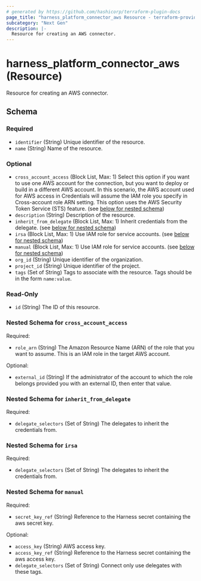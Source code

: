 ```yaml
---
# generated by https://github.com/hashicorp/terraform-plugin-docs
page_title: "harness_platform_connector_aws Resource - terraform-provider-harness"
subcategory: "Next Gen"
description: |-
  Resource for creating an AWS connector.
---
```


# harness_platform_connector_aws (Resource)

Resource for creating an AWS connector.



<!-- schema generated by tfplugindocs -->
## Schema

### Required

- `identifier` (String) Unique identifier of the resource.
- `name` (String) Name of the resource.

### Optional

- `cross_account_access` (Block List, Max: 1) Select this option if you want to use one AWS account for the connection, but you want to deploy or build in a different AWS account. In this scenario, the AWS account used for AWS access in Credentials will assume the IAM role you specify in Cross-account role ARN setting. This option uses the AWS Security Token Service (STS) feature. (see [below for nested schema](#nestedblock--cross_account_access))
- `description` (String) Description of the resource.
- `inherit_from_delegate` (Block List, Max: 1) Inherit credentials from the delegate. (see [below for nested schema](#nestedblock--inherit_from_delegate))
- `irsa` (Block List, Max: 1) Use IAM role for service accounts. (see [below for nested schema](#nestedblock--irsa))
- `manual` (Block List, Max: 1) Use IAM role for service accounts. (see [below for nested schema](#nestedblock--manual))
- `org_id` (String) Unique identifier of the organization.
- `project_id` (String) Unique identifier of the project.
- `tags` (Set of String) Tags to associate with the resource. Tags should be in the form `name:value`.

### Read-Only

- `id` (String) The ID of this resource.

<a id="nestedblock--cross_account_access"></a>
### Nested Schema for `cross_account_access`

Required:

- `role_arn` (String) The Amazon Resource Name (ARN) of the role that you want to assume. This is an IAM role in the target AWS account.

Optional:

- `external_id` (String) If the administrator of the account to which the role belongs provided you with an external ID, then enter that value.


<a id="nestedblock--inherit_from_delegate"></a>
### Nested Schema for `inherit_from_delegate`

Required:

- `delegate_selectors` (Set of String) The delegates to inherit the credentials from.


<a id="nestedblock--irsa"></a>
### Nested Schema for `irsa`

Required:

- `delegate_selectors` (Set of String) The delegates to inherit the credentials from.


<a id="nestedblock--manual"></a>
### Nested Schema for `manual`

Required:

- `secret_key_ref` (String) Reference to the Harness secret containing the aws secret key.

Optional:

- `access_key` (String) AWS access key.
- `access_key_ref` (String) Reference to the Harness secret containing the aws access key.
- `delegate_selectors` (Set of String) Connect only use delegates with these tags.


